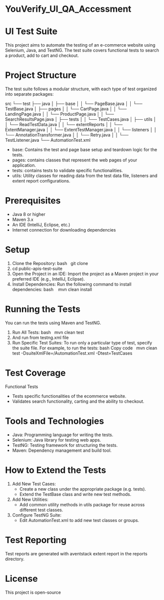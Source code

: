 # YouVerify_UI_QA_Accessment
# UI Test Suite
This project aims to automate the testing of an e-commerce website using Selenium, Java, and TestNG. The test suite covers functional tests to search a product, add to cart and checkout.

# Project Structure
The test suite follows a modular structure, with each type of test organized into separate packages:

src
└── test
    ├── java
    │     ├── base
    │     │   └── PageBase.java
    │     │   └── TestBase.java
    │     ├── pages
    │     │   └── CartPage.java
    │     │   └── LandingPage.java
    │     │   └── ProductPage.java
    │     │   └── SearchResultsPage.java
    │     ├── tests
    │     │   └── TestCases.java
    │     ├── utils
    │     │   └── ReadTestData.java
    │     │   └── extentReports
    │     │        └── ExtentManager.java
    │     │        └── ExtentTestManager.java
    │     │   └── listeners
    │     │        └── AnnotationTransformer.java
    │     │        └── Retry.java
    │     │        └── TestListener.java
└── AutomationTest.xml

* base: Contains the test and page base setup and teardown logic for the tests.
* pages: contains classes that represent the web pages of your application.
* tests: contains tests to validate specific functionalities.
* utils: Utility classes for reading data from the test data file, listeners and extent report configurations.

# Prerequisites
* Java 8 or higher
* Maven 3.x
* An IDE (IntelliJ, Eclipse, etc.)
* Internet connection for downloading dependencies

# Setup
1. Clone the Repository: bash   git clone <repository-url>
2. cd public-apis-test-suite   
3. Open the Project in an IDE: Import the project as a Maven project in your preferred IDE (e.g., IntelliJ, Eclipse).
4. Install Dependencies: Run the following command to install dependencies: bash   
    mvn clean install
   

# Running the Tests
You can run the tests using Maven and TestNG.
1. Run All Tests:
   bash   mvn clean test
2. And run from testng.xml file  
3. Run Specific Test Suites: To run only a particular type of test, specify the suite file. For example, to run the tests: bash Copy code   mvn clean test -DsuiteXmlFile=/AutomationTest.xml -Dtest=TestCases
   

# Test Coverage

Functional Tests
* Tests specific functionalities of the ecommerce website.
* Validates search functionality, carting and the ability to checkout.


# Tools and Technologies
* Java: Programming language for writing the tests.
* Selenium: Java library for testing web apps.
* TestNG: Testing framework for structuring the tests.
* Maven: Dependency management and build tool.

# How to Extend the Tests
1. Add New Test Cases:
    * Create a new class under the appropriate package (e.g. tests).
    * Extend the TestBase class and write new test methods.
2. Add New Utilities:
    * Add common utility methods in utils package for reuse across different test classes.
3. Configure TestNG Suite:
    * Edit AutomationTest.xml to add new test classes or groups.
      
# Test Reporting
Test reports are generated with aventstack extent report in the reports directory. 
# License
This project is open-source 

